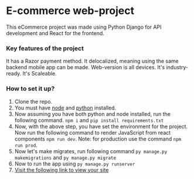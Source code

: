 # E-commerce web-project

This eCommerce project was made using Python Django for API development and React for the frontend. 

### Key features of the project
It has a Razor payment method.
It delocalized, meaning using the same backend mobile app can be made.
Web-version is all devices.
It's industry-ready.
It's Scaleable.

### How to set it up?
1. Clone the repo.
2. You must have [node](https://nodejs.org/en/download) and [python](https://www.python.org/downloads) installed.
3. Now assuming you have both python and node installed, run the following command. ```npm i``` and ```pip install requirements.txt```
4. Now, with the above step, you have set the environment for the project. Now run the following command to render JavaScript from react components ```npm run dev```. Note:  for production use the command ```npm run prod```.
5. Now let's make migrates, run following command ```py manage.py makemigrations``` and ```py manage.py migrate``` 
6. Now to run the app using ```py manage.py runserver```
7. [Visit the following link to view your site](http://127.0.0.1:8000/)
